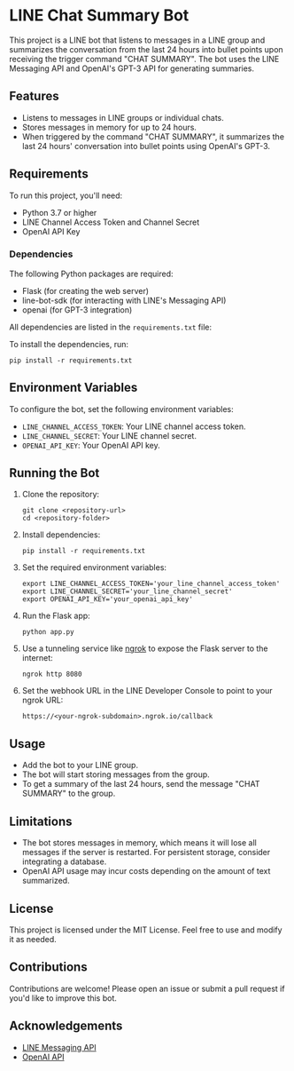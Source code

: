 # LINE Chat Summary Bot

This project is a LINE bot that listens to messages in a LINE group and summarizes the conversation from the last 24 hours into bullet points upon receiving the trigger command "CHAT SUMMARY". The bot uses the LINE Messaging API and OpenAI's GPT-3 API for generating summaries.

## Features

- Listens to messages in LINE groups or individual chats.
- Stores messages in memory for up to 24 hours.
- When triggered by the command "CHAT SUMMARY", it summarizes the last 24 hours' conversation into bullet points using OpenAI's GPT-3.

## Requirements

To run this project, you'll need:

- Python 3.7 or higher
- LINE Channel Access Token and Channel Secret
- OpenAI API Key

### Dependencies

The following Python packages are required:

- Flask (for creating the web server)
- line-bot-sdk (for interacting with LINE's Messaging API)
- openai (for GPT-3 integration)

All dependencies are listed in the `requirements.txt` file:

To install the dependencies, run:

```
pip install -r requirements.txt
```

## Environment Variables

To configure the bot, set the following environment variables:

- `LINE_CHANNEL_ACCESS_TOKEN`: Your LINE channel access token.
- `LINE_CHANNEL_SECRET`: Your LINE channel secret.
- `OPENAI_API_KEY`: Your OpenAI API key.

## Running the Bot

1. Clone the repository:

   ```
   git clone <repository-url>
   cd <repository-folder>
   ```

2. Install dependencies:

   ```
   pip install -r requirements.txt
   ```

3. Set the required environment variables:

   ```
   export LINE_CHANNEL_ACCESS_TOKEN='your_line_channel_access_token'
   export LINE_CHANNEL_SECRET='your_line_channel_secret'
   export OPENAI_API_KEY='your_openai_api_key'
   ```

4. Run the Flask app:

   ```
   python app.py
   ```

5. Use a tunneling service like [ngrok](https://ngrok.com/) to expose the Flask server to the internet:

   ```
   ngrok http 8080
   ```

6. Set the webhook URL in the LINE Developer Console to point to your ngrok URL:

   ```
   https://<your-ngrok-subdomain>.ngrok.io/callback
   ```

## Usage

- Add the bot to your LINE group.
- The bot will start storing messages from the group.
- To get a summary of the last 24 hours, send the message "CHAT SUMMARY" to the group.

## Limitations

- The bot stores messages in memory, which means it will lose all messages if the server is restarted. For persistent storage, consider integrating a database.
- OpenAI API usage may incur costs depending on the amount of text summarized.

## License

This project is licensed under the MIT License. Feel free to use and modify it as needed.

## Contributions

Contributions are welcome! Please open an issue or submit a pull request if you'd like to improve this bot.

## Acknowledgements

- [LINE Messaging API](https://developers.line.biz/en/services/messaging-api/)
- [OpenAI API](https://openai.com/api/)
